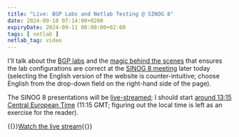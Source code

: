 ```yaml
---
title: "Live: BGP Labs and Netlab Testing @ SINOG 8"
date: 2024-09-10 07:14:00+0200
expiryDate: 2024-09-11 00:00:00+02:00
tags: [ netlab ]
netlab_tag: video
---
```

I'll talk about the [BGP labs](https://bgplabs.net/) and the [magic behind the scenes](https://blog.ipspace.net/2024/05/netlab-integration-tests/) that ensures the lab configurations are correct at the [SINOG 8 meeting](https://www.sinog.si/sinog-8-0/) later today (selecting the English version of the website is counter-intuitive; choose English from the drop-down field on the right-hand side of the page).

The SINOG 8 presentations will be [live-streamed](https://www.sinog.si/sinog-8-0/live/); I should start [around 13:15 Central European Time](https://www.sinog.si/sinog-8-0/program-srecanja/) (11:15 GMT; figuring out the local time is left as an exercise for the reader).

{{<jump>}}[Watch the live stream](https://www.sinog.si/sinog-8-0/live/){{</jump>}}